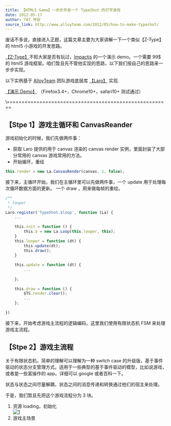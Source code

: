 ```yaml
---
title: 【HTML5 Game】一步步开发一个 TypeShot 的打字游戏
date: 2012-05-17
author: TAT.岑安
source_link: http://www.alloyteam.com/2012/05/how-to-make-typeshot/
---
```


<!-- {% raw %} - for jekyll -->

废话不多说，直接进入正题，这篇文章主要为大家讲解一下一个类似【Z-Type】的 html5 小游戏的开发思路。

[【Z-Type】](http://www.phoboslab.org/ztype/ "【Z-Type】")不知大家是否有玩过，[Impactjs](http://impactjs.com/ "Impactjs") 的一个演示 demo。一个需要 99$ 的 html5 游戏框架。咱们暂且先不管他实现的思路，以下我们按自己的思路来一步步实现。

以下实例基于 [AlloyTeam](http://www.alloyteam.com/) 团队游戏底层库 [【Laro】](https://github.com/AlloyTeam/laro/) 实现.

[【演示 Demo】](http://hongru.github.com/proj/laro/examples/typeshot/index.html) （Firefox3.4+，Chrome10+，safari10+ 测试通过）  

\\=======================================================

## 【Stpe 1】游戏主循环和 CanvasReander

游戏初始化的时候，我们先做两件事：

-   获取 Laro 提供的用于 canvas 渲染的 canvas render 实例，里面封装了大部分常用的 canvas 游戏常用的方法。
-   开始循环，重绘

```javascript
this.render = new La.CanvasRender(canvas, 1, false);
```

接下来，主循环开始，我们在主循环里可以先做两件事，一个 update 用于处理每次循环数据方面的更新。 一个 draw ，用来做每帧的重绘。

```javascript
/**
 * looper
 */
Laro.register('TypeShot.$loop', function (La) {
    ...
 
    this.init = function () {
        this.$ = new La.Loop(this.looper, this);
    }
    this.looper = function (dt) {
        this.update(dt);
        this.draw();
    }
 
    this.update = function (dt) {
        ...
 
    };
 
    this.draw = function () {
        $TS.render.clear();
        ...
    };
 
})
```

接下来，开始考虑游戏主流程的逻辑编码，这里我们使用有限状态机 FSM 来处理游戏主流程。

## 【Stpe 2】游戏主流程

关于有限状态机，简单的理解可以理解为一种 switch case 的升级版，基于事件驱动的状态分支管理方式。适用于一些典型的基于事件驱动的模型，比如说游戏，或者是一些富操作的 app。详细可以 google 或者百科一下。

状态与状态之间尽量解耦，状态之间的消息传递和转换通过他们的宿主来处理。

于是，我们暂且先把这个游戏流程分为 3 块。

1.  资源 loading，初始化  
    [![](http://www.alloyteam.com/wp-content/uploads/2012/05/1-169x300.png "1")](http://www.alloyteam.com/wp-content/uploads/2012/05/1.png)
2.  游戏主场景  
    [](http://www.alloyteam.com/wp-content/uploads/2012/05/2.png)


<!-- {% endraw %} - for jekyll -->